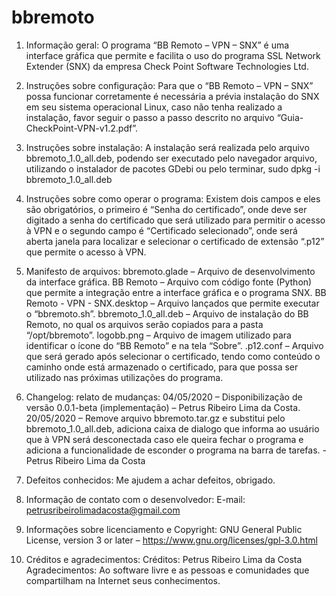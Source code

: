 # bbremoto
1. Informação geral:
O programa “BB Remoto – VPN – SNX” é uma interface gráfica que permite e facilita o uso do programa SSL Network Extender (SNX) da empresa Check Point Software Technologies Ltd.

2. Instruções sobre configuração:
Para que o “BB Remoto – VPN – SNX” possa funcionar corretamente é necessária a prévia instalação do SNX em seu sistema operacional Linux, caso não tenha realizado a instalação, favor seguir o passo a passo descrito no arquivo “Guia-CheckPoint-VPN-v1.2.pdf”.

3. Instruções sobre instalação:
A instalação será realizada pelo arquivo bbremoto_1.0_all.deb, podendo ser executado pelo navegador arquivo, utilizando o instalador de pacotes GDebi ou pelo terminar, sudo dpkg -i bbremoto_1.0_all.deb

4. Instruções sobre como operar o programa:
Existem dois campos e eles são obrigatórios, o primeiro é “Senha do certificado”, onde deve ser digitado a senha do certificado que será utilizado para permitir o acesso à VPN e o segundo campo é “Certificado selecionado”, onde será aberta janela para localizar e selecionar o certificado de extensão “.p12” que permite o acesso à VPN.

5. Manifesto de arquivos:
bbremoto.glade – Arquivo de desenvolvimento da interface gráfica.
BB Remoto – Arquivo com código fonte (Python) que permite a integração entre a interface gráfica e o programa SNX.
BB Remoto - VPN - SNX.desktop – Arquivo lançados que permite executar o “bbremoto.sh”.
bbremoto_1.0_all.deb – Arquivo de instalação do BB Remoto, no qual os arquivos serão copiados para a pasta “/opt/bbremoto”.
logobb.png – Arquivo de imagem utilizado para identificar o ícone do “BB Remoto” e na tela “Sobre”.
.p12.conf – Arquivo que será gerado após selecionar o certificado, tendo como conteúdo o caminho onde está armazenado o certificado, para que possa ser utilizado nas próximas utilizações do programa.

6. Changelog: relato de mudanças:
04/05/2020 – Disponibilização de versão 0.0.1-beta (implementação) – Petrus Ribeiro Lima da Costa.
20/05/2020 – Remove arquivo bbremoto.tar.gz e substitui pelo bbremoto_1.0_all.deb, adiciona caixa de dialogo que informa ao usuário que à VPN será desconectada caso ele queira fechar o programa e adiciona a funcionalidade de esconder o programa na barra de tarefas. - Petrus Ribeiro Lima da Costa

7. Defeitos conhecidos:
Me ajudem a achar defeitos, obrigado.

8. Informação de contato com o desenvolvedor:
E-mail: petrusribeirolimadacosta@gmail.com

9. Informações sobre licenciamento e Copyright:
GNU General Public License, version 3 or later – https://www.gnu.org/licenses/gpl-3.0.html

10. Créditos e agradecimentos:
Créditos: Petrus Ribeiro Lima da Costa
Agradecimentos: Ao software livre e as pessoas e comunidades que compartilham na Internet seus conhecimentos.
